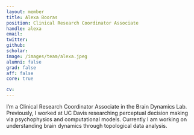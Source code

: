 ```yaml
---
layout: member
title: Alexa Booras
position: Clinical Research Coordinator Associate
handle: alexa
email:
twitter:
github:
scholar:
image: /images/team/alexa.jpeg
alumni: false
grad: false
aff: false
core: true

cv:
---
```


I’m a Clinical Research Coordinator Associate in the Brain Dynamics Lab. Previously, I worked at UC Davis researching perceptual decision making via psychophysics and computational models. Currently I am working on understanding brain dynamics through topological data analysis. 
